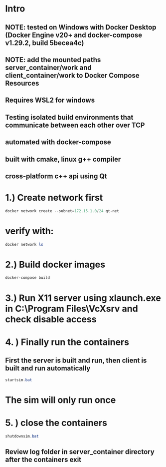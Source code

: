# Intro
## NOTE: tested on Windows with Docker Desktop (Docker Engine v20+ and docker-compose v1.29.2, build 5becea4c)
## NOTE: add the mounted paths server_container/work and client_container/work to Docker Compose Resources
## Requires WSL2 for windows
## Testing isolated build environments that communicate between each other over TCP
## automated with docker-compose
## built with cmake, linux g++ compiler
## cross-platform c++ api using Qt
# 1.) Create network first
```powershell
docker network create --subnet=172.15.1.0/24 qt-net
```
# verify with:
```powershell
docker network ls 
```
# 2.) Build docker images
```powershell
docker-compose build
```

# 3.) Run X11 server using xlaunch.exe in C:\Program Files\VcXsrv and check disable access

# 4. ) Finally run the containers
## First the server is built and run, then client is built and run automatically
```powershell
startsim.bat
```
# The sim will only run once

# 5. ) close the containers
```powershell
shutdownsim.bat
```
## Review log folder in server_container directory after the containers exit